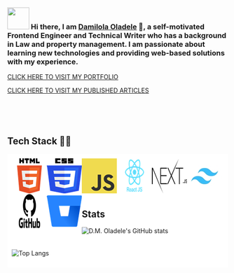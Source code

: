 ### <img src="https://i.pinimg.com/originals/00/4b/17/004b173f6e3d6843df10114e087f30a8.gif" width="50" height="50" /> Hi there, I am [Damilola Oladele](https://d-m-oladele.netlify.app) 👋, a self-motivated Frontend Engineer and Technical Writer who has a background in Law and property management. I am passionate about learning new technologies and providing web-based solutions with my experience.

[CLICK HERE TO VISIT MY PORTFOLIO](https://d-m-oladele.netlify.app/)  

[CLICK HERE TO VISIT MY PUBLISHED ARTICLES](https://linktr.ee/damilola_oladele)

<br>
<br>
<br>

## Tech Stack 👨‍💻

<div style="background-color:white; padding:10px">
  <img align="left" alt="HTML" src="images/html5.png" />
  <img align="left" alt="CSS3" src="images/css3.png" />
  <img align="left" alt="JAVASCRIPT" src="images/javascript.png" />
  <img align="left" alt="REACT JS" src="images/react.png" />
  <img align="left" alt="NEXT JS" src="images/next2.png" />
  <img align="left" alt="TAILWIND" src="images/tailwind.jpg" />
  <img align="left" alt="GITHUB" src="images/GitHub.png" />
  <img align="left" alt="BITBUCKET" src="images/bitbucket.png" />
<div>
<br>
<br>
<br>
<br>
<br>

## Stats

![D.M. Oladele's GitHub stats](https://github-readme-stats.vercel.app/api?username=activus-d&show_icons=true&theme=highcontrast&hide=issues,contribs)
<br>
<br>
<br>
![Top Langs](https://github-readme-stats.vercel.app/api/top-langs/?username=activus-d&show_icons=true&theme=highcontrast&layout=compact)
<!-- ![](https://github-readme-stats.vercel.app/api/wakatime?username=activusd&show_icons=true&theme=highcontrast&layout=compact)] -->

